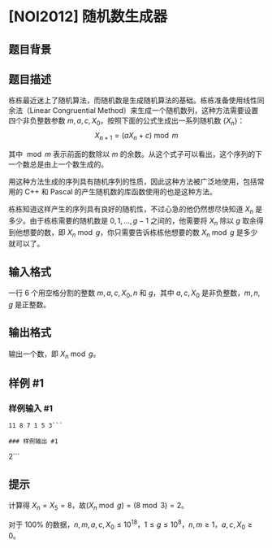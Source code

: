 # [NOI2012] 随机数生成器

## 题目背景



## 题目描述

栋栋最近迷上了随机算法，而随机数是生成随机算法的基础。栋栋准备使用线性同余法（Linear Congruential Method）来生成一个随机数列，这种方法需要设置四个非负整数参数 $m,a,c,X_0$，按照下面的公式生成出一系列随机数 $\{X_n\}$：
$$X_{n+1}=(aX_n +c)\bmod m$$

其中 $\bmod m$ 表示前面的数除以 $m$ 的余数。从这个式子可以看出，这个序列的下一个数总是由上一个数生成的。

用这种方法生成的序列具有随机序列的性质，因此这种方法被广泛地使用，包括常用的 C++ 和 Pascal 的产生随机数的库函数使用的也是这种方法。

栋栋知道这样产生的序列具有良好的随机性，不过心急的他仍然想尽快知道 $X_n$ 是多少。由于栋栋需要的随机数是 $0,1,\dots,g-1$ 之间的，他需要将 $X_n$ 除以 $g$ 取余得到他想要的数，即 $X_n \bmod g$，你只需要告诉栋栋他想要的数 $X_n \bmod g$ 是多少就可以了。


## 输入格式

一行 $6$ 个用空格分割的整数 $m,a,c,X_0,n$ 和 $g$，其中 $a,c,X_0$ 是非负整数，$m,n,g$ 是正整数。


## 输出格式

输出一个数，即 $X_n \bmod g$。


## 样例 #1

### 样例输入 #1
```
11 8 7 1 5 3```

### 样例输出 #1

```
2```

## 提示

计算得 $X_n=X_5=8$，故$(X_n \bmod g) = (8 \bmod 3) = 2$。

对于 $100\%$ 的数据，$n,m,a,c,X_0\leq 10^{18}$，$1\leq g\leq 10^8$，$n,m\geq 1$，$a,c,X_0\geq 0$。

